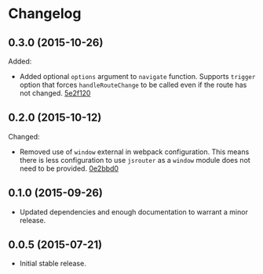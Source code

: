 # Changelog

## 0.3.0 (2015-10-26)

Added:

- Added optional `options` argument to `navigate` function. Supports `trigger` option that forces `handleRouteChange` to be called even if the route has not changed. [5e2f120](../../commit/5e2f120)

## 0.2.0 (2015-10-12)

Changed:

- Removed use of `window` external in webpack configuration. This means there is less configuration to use `jsrouter` as a `window` module does not need to be provided. [0e2bbd0](../../commit/0e2bbd0)

## 0.1.0 (2015-09-26)

- Updated dependencies and enough documentation to warrant a minor release.

## 0.0.5 (2015-07-21)

- Initial stable release.
